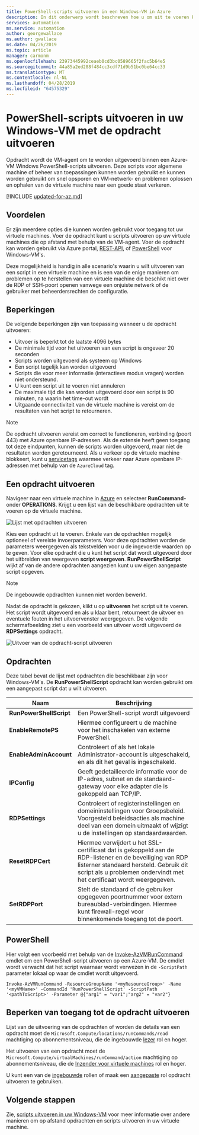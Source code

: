 ```yaml
---
title: PowerShell-scripts uitvoeren in een Windows-VM in Azure
description: In dit onderwerp wordt beschreven hoe u om uit te voeren PowerShell-scripts in een Windows Azure-machine met behulp van de opdracht uitvoeren
services: automation
ms.service: automation
author: georgewallace
ms.author: gwallace
ms.date: 04/26/2019
ms.topic: article
manager: carmonm
ms.openlocfilehash: 23973445992ceaeb0cd3bc0589665f2fac5b64e5
ms.sourcegitcommit: 44a85a2ed288f484cc3cdf71d9b51bc0be64cc33
ms.translationtype: MT
ms.contentlocale: nl-NL
ms.lasthandoff: 04/28/2019
ms.locfileid: "64575329"
---
```

# <a name="run-powershell-scripts-in-your-windows-vm-with-run-command"></a>PowerShell-scripts uitvoeren in uw Windows-VM met de opdracht uitvoeren

Opdracht wordt de VM-agent om te worden uitgevoerd binnen een Azure-VM Windows PowerShell-scripts uitvoeren. Deze scripts voor algemene machine of beheer van toepassingen kunnen worden gebruikt en kunnen worden gebruikt om snel opsporen en VM-netwerk- en problemen oplossen en ophalen van de virtuele machine naar een goede staat verkeren.

[!INCLUDE [updated-for-az.md](../../../includes/updated-for-az.md)]

## <a name="benefits"></a>Voordelen

Er zijn meerdere opties die kunnen worden gebruikt voor toegang tot uw virtuele machines. Voer de opdracht kunt u scripts uitvoeren op uw virtuele machines die op afstand met behulp van de VM-agent. Voer de opdracht kan worden gebruikt via Azure portal, [REST-API](/rest/api/compute/virtual%20machines%20run%20commands/runcommand), of [PowerShell](https://docs.microsoft.com/powershell/module/az.compute/invoke-azvmruncommand) voor Windows-VM's.

Deze mogelijkheid is handig in alle scenario's waarin u wilt uitvoeren van een script in een virtuele machine en is een van de enige manieren om problemen op te herstellen van een virtuele machine die beschikt niet over de RDP of SSH-poort openen vanwege een onjuiste netwerk of de gebruiker met beheerdersrechten de configuratie.

## <a name="restrictions"></a>Beperkingen

De volgende beperkingen zijn van toepassing wanneer u de opdracht uitvoeren:

* Uitvoer is beperkt tot de laatste 4096 bytes
* De minimale tijd voor het uitvoeren van een script is ongeveer 20 seconden
* Scripts worden uitgevoerd als systeem op Windows
* Een script tegelijk kan worden uitgevoerd
* Scripts die voor meer informatie (interactieve modus vragen) worden niet ondersteund.
* U kunt een script uit te voeren niet annuleren
* De maximale tijd die kan worden uitgevoerd door een script is 90 minuten, na waarin het time-out wordt
* Uitgaande connectiviteit van de virtuele machine is vereist om de resultaten van het script te retourneren.

> [!NOTE]
> De opdracht uitvoeren vereist om correct te functioneren, verbinding (poort 443) met Azure openbare IP-adressen. Als de extensie heeft geen toegang tot deze eindpunten, kunnen de scripts worden uitgevoerd, maar niet de resultaten worden geretourneerd. Als u verkeer op de virtuele machine blokkeert, kunt u [servicetags](../../virtual-network/security-overview.md#service-tags) waarmee verkeer naar Azure openbare IP-adressen met behulp van de `AzureCloud` tag.

## <a name="run-a-command"></a>Een opdracht uitvoeren

Navigeer naar een virtuele machine in [Azure](https://portal.azure.com) en selecteer **RunCommand-** onder **OPERATIONS**. Krijgt u een lijst van de beschikbare opdrachten uit te voeren op de virtuele machine.

![Lijst met opdrachten uitvoeren](./media/run-command/run-command-list.png)

Kies een opdracht uit te voeren. Enkele van de opdrachten mogelijk optioneel of vereiste invoerparameters. Voor deze opdrachten worden de parameters weergegeven als tekstvelden voor u de ingevoerde waarden op te geven. Voor elke opdracht die u kunt het script dat wordt uitgevoerd door het uitbreiden van weergeven **script weergeven**. **RunPowerShellScript** wijkt af van de andere opdrachten aangezien kunt u uw eigen aangepaste script opgeven.

> [!NOTE]
> De ingebouwde opdrachten kunnen niet worden bewerkt.

Nadat de opdracht is gekozen, klikt u op **uitvoeren** het script uit te voeren. Het script wordt uitgevoerd en als u klaar bent, retourneert de uitvoer en eventuele fouten in het uitvoervenster weergegeven. De volgende schermafbeelding ziet u een voorbeeld van uitvoer wordt uitgevoerd de **RDPSettings** opdracht.

![Uitvoer van de opdracht-script uitvoeren](./media/run-command/run-command-script-output.png)

## <a name="commands"></a>Opdrachten

Deze tabel bevat de lijst met opdrachten die beschikbaar zijn voor Windows-VM's. De **RunPowerShellScript** opdracht kan worden gebruikt om een aangepast script dat u wilt uitvoeren.

|**Naam**|**Beschrijving**|
|---|---|
|**RunPowerShellScript**|Een PowerShell-script wordt uitgevoerd|
|**EnableRemotePS**|Hiermee configureert u de machine voor het inschakelen van externe PowerShell.|
|**EnableAdminAccount**|Controleert of als het lokale Administrator-account is uitgeschakeld, en als dit het geval is ingeschakeld.|
|**IPConfig**| Geeft gedetailleerde informatie voor de IP-adres, subnet en de standaard-gateway voor elke adapter die is gekoppeld aan TCP/IP.|
|**RDPSettings**|Controleert of registerinstellingen en domeininstellingen voor Groepsbeleid. Voorgesteld beleidsacties als machine deel van een domein uitmaakt of wijzigt u de instellingen op standaardwaarden.|
|**ResetRDPCert**|Hiermee verwijdert u het SSL-certificaat dat is gekoppeld aan de RDP-listener en de beveiliging van RDP listerner standaard hersteld. Gebruik dit script als u problemen ondervindt met het certificaat wordt weergegeven.|
|**SetRDPPort**|Stelt de standaard of de gebruiker opgegeven poortnummer voor extern bureaublad-verbindingen. Hiermee kunt firewall-regel voor binnenkomende toegang tot de poort.|

## <a name="powershell"></a>PowerShell

Hier volgt een voorbeeld met behulp van de [Invoke-AzVMRunCommand](https://docs.microsoft.com/powershell/module/az.compute/invoke-azvmruncommand) cmdlet om een PowerShell-script uitvoeren op een Azure-VM. De cmdlet wordt verwacht dat het script waarnaar wordt verwezen in de `-ScriptPath` parameter lokaal op waar de cmdlet wordt uitgevoerd.


```azurepowershell-interactive
Invoke-AzVMRunCommand -ResourceGroupName '<myResourceGroup>' -Name '<myVMName>' -CommandId 'RunPowerShellScript' -ScriptPath '<pathToScript>' -Parameter @{"arg1" = "var1";"arg2" = "var2"}
```

## <a name="limiting-access-to-run-command"></a>Beperken van toegang tot de opdracht uitvoeren

Lijst van de uitvoering van de opdrachten of worden de details van een opdracht moet de `Microsoft.Compute/locations/runCommands/read` machtiging op abonnementsniveau, die de ingebouwde [lezer](../../role-based-access-control/built-in-roles.md#reader) rol en hoger.

Het uitvoeren van een opdracht moet de `Microsoft.Compute/virtualMachines/runCommand/action` machtiging op abonnementsniveau, die de [Inzender voor virtuele machines](../../role-based-access-control/built-in-roles.md#virtual-machine-contributor) rol en hoger.

U kunt een van de [ingebouwde](../../role-based-access-control/built-in-roles.md) rollen of maak een [aangepaste](../../role-based-access-control/custom-roles.md) rol opdracht uitvoeren te gebruiken.

## <a name="next-steps"></a>Volgende stappen

Zie, [scripts uitvoeren in uw Windows-VM](run-scripts-in-vm.md) voor meer informatie over andere manieren om op afstand opdrachten en scripts uitvoeren in uw virtuele machine.
